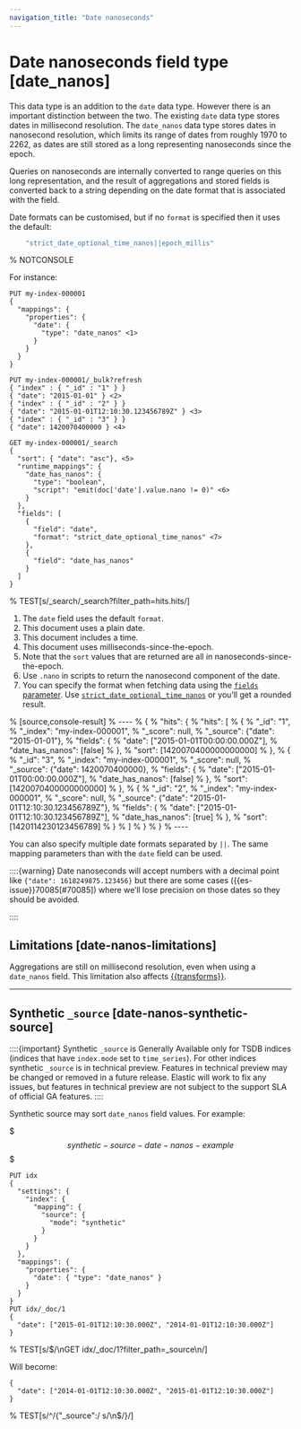 ```yaml
---
navigation_title: "Date nanoseconds"
---
```


# Date nanoseconds field type [date_nanos]


This data type is an addition to the `date` data type. However there is an important distinction between the two. The existing `date` data type stores dates in millisecond resolution. The `date_nanos` data type stores dates in nanosecond resolution, which limits its range of dates from roughly 1970 to 2262, as dates are still stored as a long representing nanoseconds since the epoch.

Queries on nanoseconds are internally converted to range queries on this long representation, and the result of aggregations and stored fields is converted back to a string depending on the date format that is associated with the field.

Date formats can be customised, but if no `format` is specified then it uses the default:

```js
    "strict_date_optional_time_nanos||epoch_millis"
```

%  NOTCONSOLE

For instance:

```console
PUT my-index-000001
{
  "mappings": {
    "properties": {
      "date": {
        "type": "date_nanos" <1>
      }
    }
  }
}

PUT my-index-000001/_bulk?refresh
{ "index" : { "_id" : "1" } }
{ "date": "2015-01-01" } <2>
{ "index" : { "_id" : "2" } }
{ "date": "2015-01-01T12:10:30.123456789Z" } <3>
{ "index" : { "_id" : "3" } }
{ "date": 1420070400000 } <4>

GET my-index-000001/_search
{
  "sort": { "date": "asc"}, <5>
  "runtime_mappings": {
    "date_has_nanos": {
      "type": "boolean",
      "script": "emit(doc['date'].value.nano != 0)" <6>
    }
  },
  "fields": [
    {
      "field": "date",
      "format": "strict_date_optional_time_nanos" <7>
    },
    {
      "field": "date_has_nanos"
    }
  ]
}
```

%  TEST[s/_search/_search?filter_path=hits.hits/]

1. The `date` field uses the default `format`.
2. This document uses a plain date.
3. This document includes a time.
4. This document uses milliseconds-since-the-epoch.
5. Note that the `sort` values that are returned are all in nanoseconds-since-the-epoch.
6. Use `.nano` in scripts to return the nanosecond component of the date.
7. You can specify the format when fetching data using the [`fields` parameter](search-fields.md#search-fields-param). Use [`strict_date_optional_time_nanos`](mapping-date-format.md#strict-date-time-nanos) or you’ll get a rounded result.


% [source,console-result]
% ----
% {
%   "hits": {
%     "hits": [
%       {
%         "_id": "1",
%         "_index": "my-index-000001",
%         "_score": null,
%         "_source": {"date": "2015-01-01"},
%         "fields": {
%           "date": ["2015-01-01T00:00:00.000Z"],
%           "date_has_nanos": [false]
%         },
%         "sort": [1420070400000000000]
%       },
%       {
%         "_id": "3",
%         "_index": "my-index-000001",
%         "_score": null,
%         "_source": {"date": 1420070400000},
%         "fields": {
%           "date": ["2015-01-01T00:00:00.000Z"],
%           "date_has_nanos": [false]
%         },
%         "sort": [1420070400000000000]
%       },
%       {
%         "_id": "2",
%         "_index": "my-index-000001",
%         "_score": null,
%         "_source": {"date": "2015-01-01T12:10:30.123456789Z"},
%         "fields": {
%           "date": ["2015-01-01T12:10:30.123456789Z"],
%           "date_has_nanos": [true]
%         },
%         "sort": [1420114230123456789]
%       }
%     ]
%   }
% }
% ----

You can also specify multiple date formats separated by `||`. The same mapping parameters than with the `date` field can be used.

::::{warning} 
Date nanoseconds will accept numbers with a decimal point like `{"date": 1618249875.123456}` but there are some cases ({{es-issue}}70085[#70085]) where we’ll lose precision on those dates so they should be avoided.

::::


## Limitations [date-nanos-limitations]

Aggregations are still on millisecond resolution, even when using a `date_nanos` field. This limitation also affects [{{transforms}}](transforms.md).

<hr>

## Synthetic `_source` [date-nanos-synthetic-source]

::::{important} 
Synthetic `_source` is Generally Available only for TSDB indices (indices that have `index.mode` set to `time_series`). For other indices synthetic `_source` is in technical preview. Features in technical preview may be changed or removed in a future release. Elastic will work to fix any issues, but features in technical preview are not subject to the support SLA of official GA features.
::::


Synthetic source may sort `date_nanos` field values. For example:

$$$synthetic-source-date-nanos-example$$$

```console
PUT idx
{
  "settings": {
    "index": {
      "mapping": {
        "source": {
          "mode": "synthetic"
        }
      }
    }
  },
  "mappings": {
    "properties": {
      "date": { "type": "date_nanos" }
    }
  }
}
PUT idx/_doc/1
{
  "date": ["2015-01-01T12:10:30.000Z", "2014-01-01T12:10:30.000Z"]
}
```

%  TEST[s/$/\nGET idx\/_doc\/1?filter_path=_source\n/]

Will become:

```console-result
{
  "date": ["2014-01-01T12:10:30.000Z", "2015-01-01T12:10:30.000Z"]
}
```

%  TEST[s/^/{"_source":/ s/\n$/}/]


